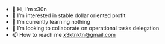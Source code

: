- 👋 Hi, I’m x30n
- 👀 I’m interested in stable dollar oriented profit
- 🌱 I’m currently learning nothing
- 💞️ I’m looking to collaborate on operational tasks delegation
- 📫 How to reach me x3ktnktn@gmail.com

<!---
x30nktn/x30nktn is a ✨ special ✨ repository because its `README.md` (this file) appears on your GitHub profile.
You can click the Preview link to take a look at your changes.
--->

